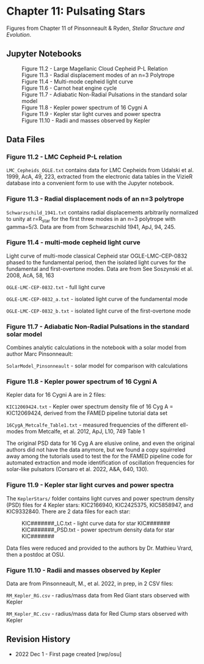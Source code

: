 # Chapter 11: Pulsating Stars

Figures from Chapter 11 of Pinsonneault & Ryden, *Stellar Structure and Evolution*.

## Jupyter Notebooks
<dl>
    <dd>Figure 11.2 - Large Magellanic Cloud Cepheid P-L Relation
    <dd>Figure 11.3 - Radial displacement modes of an n=3 Polytrope
    <dd>Figure 11.4 - Multi-mode cepheid light curve
    <dd>Figure 11.6 - Carnot heat engine cycle
    <dd>Figure 11.7 - Adiabatic Non-Radial Pulsations in the standard solar model
    <dd>Figure 11.8 - Kepler power spectrum of 16 Cygni A
    <dd>Figure 11.9 - Kepler star light curves and power spectra
    <dd>Figure 11.10 - Radii and masses observed by Kepler
</dl>

## Data Files

### Figure 11.2 - LMC Cepheid P-L relation

`LMC_Cepheids_OGLE.txt` contains data for LMC Cepheids from Udalski et al. 1999, AcA, 49, 223, extracted from the electronic data tables in the VizieR database
into a convenient form to use with the Jupyter notebook.

### Figure 11.3 - Radial displacement nods of an n=3 polytrope

`Schwarzschild_1941.txt` contains radial displacements arbitrarily normalized to unity at r=R<sub>star</sub> for
the first three modes in an n=3 polytrope with gamma=5/3. Data are from from Schwarzschild 1941, ApJ, 94, 245.

### Figure 11.4 - multi-mode cepheid light curve

Light curve of multi-mode classical Cepheid star OGLE-LMC-CEP-0832 phased to the fundamental period, then the isolated 
light curves for the fundamental and first-overtone modes.  Data are from See Soszynski et al. 2008, AcA, 58, 163

`OGLE-LMC-CEP-0832.txt` - full light curve

`OGLE-LMC-CEP-0832_a.txt` - isolated light curve of the fundamental mode

`OGLE-LMC-CEP-0832_b.txt` - isolated light curve of the first-overtone mode

### Figure 11.7 - Adiabatic Non-Radial Pulsations in the standard solar model

Combines analytic calculations in the notebook with a solar model from author Marc Pinsonneault:

`SolarModel_Pinsonneault` - solar model for comparison with calculations

### Figure 11.8 - Kepler power spectrum of 16 Cygni A

Kepler data for 16 Cygni A are in 2 files:

`KIC12069424.txt` - Kepler ower spectrum density file of 16 Cyg A = KIC12069424, derived from the FAMED pipeline tutorial data set

`16CygA_Metcalfe_Table1.txt` - measured frequencies of the different ell-modes from Metcalfe, et al. 2012, ApJ, L10, 749 Table 1

The original PSD data for 16 Cyg A are elusive online, and even the original authors did not have the data anymore, but we found a copy
squirreled away among the tutorials used to test the for the FAMED pipeline code for automated extraction and mode identification of oscillation 
frequencies for solar-like pulsators (Corsaro et al. 2022, A&A, 640, 130).

### Figure 11.9 - Kepler star light curves and power spectra

The `KeplerStars/` folder contains light curves and power spectrum density (PSD) files for 4 Kepler stars: KIC2166940, KIC2425375, KIC5858947, and KIC9332840. 
There are 2 data files for each star:
<dl>
  <dd>KIC#######_LC.txt - light curve data for star KIC#######
  <dd>KIC#######_PSD.txt - power spectrum density data for star KIC#######
</dl>
Data files were reduced and provided to the authors by Dr. Mathieu Vrard, then a postdoc at OSU.

### Figure 11.10 - Radii and masses observed by Kepler

Data are from Pinsonneault, M., et al. 2022, in prep, in 2 CSV files:

`RM_Kepler_RG.csv` - radius/mass data from Red Giant stars observed with Kepler

`RM_Kepler_RC.csv` - radius/mass data for Red Clump stars observed with Kepler

## Revision History

 * 2022 Dec 1 - First page created [rwp/osu]

